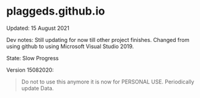 # plaggeds.github.io
Updated: 15 August 2021

Dev notes: Still updating for now till other project finishes. Changed from using github to using Microsoft Visual Studio 2019.

State: Slow Progress

Version 15082020:

>Do not to use this anymore it is now for PERSONAL USE.
>Periodically update Data.
